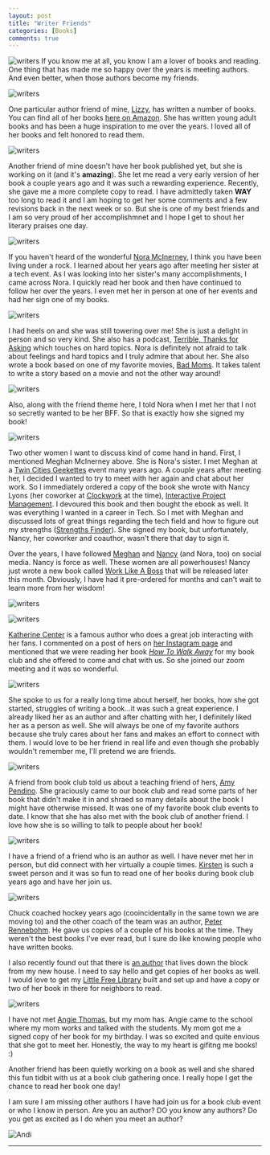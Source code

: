 ```yaml
---
layout: post
title: "Writer Friends"
categories: [Books]
comments: true
---
```

![writers](/images/writer.jpg)
If you know me at all, you know I am a lover of books and reading. One thing that has made me so happy over the years is meeting authors. And even better, when those authors become my friends.

![writers](/images/writers1.png)

One particular author friend of mine, [Lizzy](https://www.instagram.com/lizzy.froehle/), has written a number of books. You can find all of her books [here on Amazon](https://www.amazon.com/Lizzy-Charles/e/B00EJ3QTH2?ref=sr_ntt_srch_lnk_3&qid=1600396027&sr=8-3). She has written young adult books and has been a huge inspiration to me over the years. I loved all of her books and felt honored to read them. 

![writers](/images/mallory.JPG)

Another friend of mine doesn't have her book published yet, but she is working on it (and it's **amazing**). She let me read a very early version of her book a couple years ago and it was such a rewarding experience. Recently, she gave me a more complete copy to read. I have admittedly taken **WAY** too long to read it and I am hoping to get her some comments and a few revisions back in the next week or so. But she is one of my best friends and I am so very proud of her accomplishmnet and I hope I get to shout her literary praises one day.

![writers](/images/writers5.png)

If you haven't heard of the wonderful [Nora McInerney](https://www.instagram.com/noraborealis/), I think you have been living under a rock. I learned about her years ago after meeting her sister at a tech event. As I was looking into her sister's many accomplishments, I came across Nora. I quickly read her book and then have continued to follow her over the years. I even met her in person at one of her events and had her sign one of my books.

![writers](/images/nora.JPG)

I had heels on and she was still towering over me! She is just a delight in person and so very kind. She also has a podcast, [Terrible, Thanks for Asking](https://www.ttfa.org/) which touches on hard topics. Nora is definitely not afraid to talk about feelings and hard topics and I truly admire that about her. She also wrote a book based on one of my favorite movies, [Bad Moms](https://www.amazon.com/Bad-Moms-Novel-Jon-Lucas-ebook/dp/B07G13RN1S/ref=sr_1_1?dchild=1&keywords=bad+moms&qid=1600439469&s=digital-text&sr=1-1). It takes talent to write a story based on a movie and not the other way around!

![writers](/images/nora2.JPG)

Also, along with the friend theme here, I told Nora when I met her that I not so secretly wanted to be her BFF. So that is exactly how she signed my book!

![writers](/images/writers6.png)

Two other women I want to discuss kind of come hand in hand. First, I mentioned Meghan McInerney above. She is Nora's sister. I met Meghan at a [Twin Cities Geekettes](http://www.geekettes.io/cities/twincities) event many years ago. A couple years after meeting her, I decided I wanted to try to meet with her again and chat about her work. So I immediately ordered a copy of the book she wrote with Nancy Lyons (her coworker at [Clockwork](https://www.clockwork.com/) at the time), [Interactive Project Management](https://www.amazon.com/gp/product/B007SNRSMA/ref=dbs_a_def_rwt_hsch_vapi_tkin_p1_i0). I devoured this book and then bought the ebook as well. It was everything I wanted in a career in Tech. So I met with Meghan and discussed lots of great things regarding the tech field and how to figure out my strengths ([Strengths Finder](https://www.gallup.com/cliftonstrengths/en/strengthsfinder.aspx)). She signed my book, but unfortunately, Nancy, her coworker and coauthor, wasn't there that day to sign it.

Over the years, I have followed [Meghan](https://www.instagram.com/meghanmcinerny/) and [Nancy](https://www.instagram.com/nylons/) (and Nora, too) on social media. Nancy is force as well. These women are all powerhouses! Nancy just wrote a new book called [Work Like A Boss](https://www.amazon.com/gp/product/B08GP39VLQ/ref=dbs_a_def_rwt_bibl_vppi_i1) that will be released later this month. Obviously, I have had it pre-ordered for months and can't wait to learn more from her wisdom!

![writers](/images/writers3.png)

![writers](/images/writers4.png)

[Katherine Center](https://katherinecenter.com/) is a famous author who does a great job interacting with her fans. I commented on a post of hers on [her Instagram page](https://www.instagram.com/katherinecenter/) and mentioned that we were reading her book *[How To Walk Away](https://www.amazon.com/gp/product/B076B271QT/ref=dbs_a_def_rwt_bibl_vppi_i4)* for my book club and she offered to come and chat with us. So she joined our zoom meeting and it was so wonderful. 

![writers](/images/zoom.JPG)

She spoke to us for a really long time about herself, her books, how she got started, struggles of writing a book...it was such a great experience. I already liked her as an author and after chatting with her, I definitely liked her as a person as well. She will always be one of my favorite authors because she truly cares about her fans and makes an effort to connect with them. I would love to be her friend in real life and even though she probably wouldn't remember me, I'll pretend we are friends.

![writers](/images/amy.JPG)

A friend from book club told us about a teaching friend of hers, [Amy Pendino](https://amypendino.com/). She graciously came to our book club and read some parts of her book that didn't make it in and shraed so many details about the book I might have otherwise missed. It was one of my favorite book club events to date. I know that she has also met with the book club of another friend. I love how she is so willing to talk to people about her book!

![writers](/images/writers2.png)

I have a friend of a friend who is an author as well. I have never met her in person, but did connect with her virtually a couple times. [Kirsten](https://www.amazon.com/Kirsten-Sundberg-Lunstrum/e/B001JSE06C/ref=dp_byline_cont_pop_book_1) is such a sweet person and it was so fun to read one of her books during book club years ago and have her join us.

![writers](/images/writers7.png)

Chuck coached hockey years ago (cooincidentally in the same town we are moving to) and the other coach of the team was an author, [Peter Rennebohm](https://www.amazon.com/Peter-Rennebohm/e/B00J8TUATU?ref=sr_ntt_srch_lnk_4&qid=1600441348&sr=1-4). He gave us copies of a couple of his books at the time. They weren't the best books I've ever read, but I sure do like knowing people who have written books.

I also recently found out that there is [an author](http://connieclaireszarke.com/) that lives down the block from my new house. I need to say hello and get copies of her books as well. I would love to get my [Little Free Library](https://littlefreelibrary.org/) built and set up and have a copy or two of her book in there for neighbors to read. 

![writers](/images/angie.JPG)

I have not met [Angie Thomas](https://angiethomas.com/), but my mom has. Angie came to the school where my mom works and talked with the students. My mom got me a signed copy of her book for my birthday. I was so excited and quite envious that she got to meet her. Honestly, the way to my heart is gifitng me books! :) 

Another friend has been quietly working on a book as well and she shared this fun tidbit with us at a book club gathering once. I really hope I get the chance to read her book one day!

I am sure I am missing other authors I have had join us for a book club event or who I know in person. Are you an author? DO you know any authors? Do you get as excited as I do when you meet an author? 

![Andi](/images/andi.jpg)

----